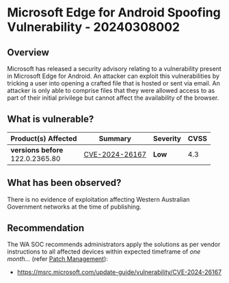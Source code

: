 # Microsoft Edge for Android Spoofing Vulnerability - 20240308002

## Overview

Microsoft has released a security advisory relating to a vulnerability present in Microsoft Edge for Android.
An attacker can exploit this vulnerabilities by tricking a user into opening a crafted file that is hosted or sent via email. An attacker is only able to comprise files that they were allowed access to as part of their initial privilege but cannot affect the availability of the browser.

## What is vulnerable?

| Product(s) Affected | Summary | Severity     | CVSS |
| ------------------- | ------- | ------------ | ---- |
| **versions before** <br> 122.0.2365.80 |  [CVE-2024-26167](https://nvd.nist.gov/vuln/detail/CVE-2024-26167) | **Low** | 4.3  |

## What has been observed?

There is no evidence of exploitation affecting Western Australian Government networks at the time of publishing.

## Recommendation

The WA SOC recommends administrators apply the solutions as per vendor instructions to all affected devices within expected timeframe of *one month...* (refer [Patch Management](../guidelines/patch-management.md)):

- https://msrc.microsoft.com/update-guide/vulnerability/CVE-2024-26167

